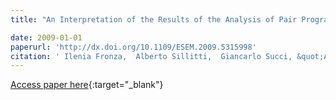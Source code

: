 ```yaml
---
title: "An Interpretation of the Results of the Analysis of Pair Programming During Novices Integration in a Team"

date: 2009-01-01
paperurl: 'http://dx.doi.org/10.1109/ESEM.2009.5315998'
citation: ' Ilenia Fronza,  Alberto Sillitti,  Giancarlo Succi, &quot;An Interpretation of the Results of the Analysis of Pair Programming During Novices Integration in a Team.&quot;, 2009.'
---
```

[Access paper here](http://dx.doi.org/10.1109/ESEM.2009.5315998){:target="_blank"}
